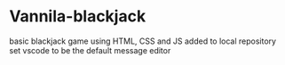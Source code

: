 # Vannila-blackjack
basic blackjack game using HTML, CSS and JS
added to local repository
set vscode to be the default message editor